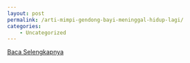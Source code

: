 ```yaml
---
layout: post
permalink: /arti-mimpi-gendong-bayi-meninggal-hidup-lagi/
categories:
    - Uncategorized
---
```


[Baca Selengkapnya](/03)